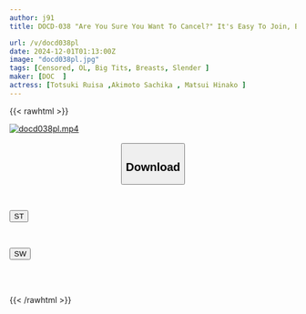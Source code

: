 ```yaml
---
author: j91
title: DOCD-038 "Are You Sure You Want To Cancel?" It's Easy To Join, But It's Not So Easy To Quit When You Want To Cancel Your Subscription! What Awaited Me At The End Of The Maze Of Cancellation Was A Female Employee Who Would Try Every Trick In The Book To Get In The Way Of My Cancellation!

url: /v/docd038pl
date: 2024-12-01T01:13:00Z
image: "docd038pl.jpg"
tags: [Censored, OL, Big Tits, Breasts, Slender	]
maker: [DOC  ]
actress: [Totsuki Ruisa ,Akimoto Sachika , Matsui Hinako ]
---
```



{{< rawhtml >}}

<div class="video" data-videoid="doqqByWqyWukwap">
    <a href="javascript:;">
        <img src="/v/docd038pl/docd038pl.jpg" width="WIDTH" height="HEIGHT" alt="docd038pl.mp4" loading="lazy">
    </a>
</div>

<script type="text/javascript" src="https://j91.asia/asset/on-demand-st.js"></script>

<br>
  <link rel="stylesheet" href="https://j91.asia/asset/bs5.css">
  
  <center>
  <button class="btn btn-primary" type="button" data-bs-toggle="collapse" data-bs-target=".multi-collapse" aria-expanded="false" aria-controls="multiCollapseExample1 multiCollapseExample2"><h2>Download</h2></button></center>
</p>
<div class="row">
  <div class="col">
    <div class="collapse multi-collapse" id="multiCollapseExample1">
      <div class="card card-body">
	      	      <br>
<div class="buttons">  
<p><a href="/v/docd038pl/st.html" target="_blank"><button class="btn-hover color-3"><i class="fa fa-download"></i> ST</button></a></p></div>
    </div>
  </div>
</div>
  <div class="col">
    <div class="collapse multi-collapse" id="multiCollapseExample2">
      <div class="card card-body">
	      <br>
<div class="buttons">
<p><a href="/v/docd038pl/sw.html" target="_blank"><button class="btn-hover color-2"><i class="fa fa-download"></i> SW</button></a></p></div>
<br><br>
      </div>
    </div>
  </div>
</div>

{{< /rawhtml >}}